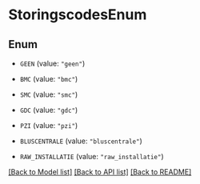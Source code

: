 # StoringscodesEnum

## Enum


* `GEEN` (value: `"geen"`)

* `BMC` (value: `"bmc"`)

* `SMC` (value: `"smc"`)

* `GDC` (value: `"gdc"`)

* `PZI` (value: `"pzi"`)

* `BLUSCENTRALE` (value: `"bluscentrale"`)

* `RAW_INSTALLATIE` (value: `"raw_installatie"`)


[[Back to Model list]](../README.md#documentation-for-models) [[Back to API list]](../README.md#documentation-for-api-endpoints) [[Back to README]](../README.md)


